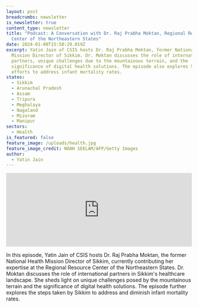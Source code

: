 ```yaml
---
layout: post
breadcrumbs: newsletter
is_newsletter: true
content_type: newsletter
title: "Podcast: A Conversation with Dr. Raj Prabha Moktan, Regional Resource
  Center of the Northeastern States"
date: 2024-01-08T15:50:29.019Z
excerpt: Yatin Jain of CSIS hosts Dr. Raj Prabha Moktan, former National Health
  Mission Director of Sikkim. Dr. Moktan discusses the role of international
  partners, unique challenges due to the mountainous terrain, and the
  significance of digital health solutions. The episode also explores Sikkim's
  efforts to address infant mortality rates.
states:
  - Sikkim
  - Arunachal Pradesh
  - Assam
  - Tripura
  - Meghalaya
  - Nagaland
  - Mizoram
  - Manipur
sectors:
  - Health
is_featured: false
feature_image: /uploads/health.jpg
feature_image_credit: NOAH SEELAM/AFP/Getty Images
author:
  - Yatin Jain
---
```

<iframe frameborder="0" height="200" scrolling="no" src="https://playlist.megaphone.fm/?e=CSIS6639041695" width="100%"></iframe>



In this episode, Yatin Jain of CSIS hosts Dr. Raj Prabha Moktan, the former National Health Mission Director of Sikkim, currently contributing her expertise at the Regional Resource Center of the Northeastern States. Dr. Moktan discusses the role of international partners in Sikkim's healthcare landscape. She sheds light on unique challenges posed by the mountainous terrain and the significance of digital health solutions. The episode further explores the steps taken by Sikkim to address and diminish infant mortality rates.
